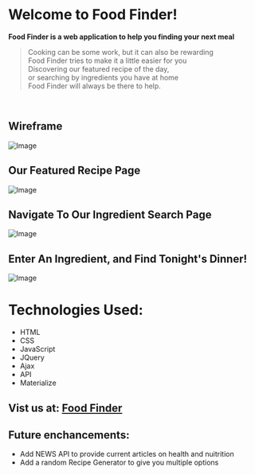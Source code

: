 # Welcome to Food Finder!
**Food Finder is a web application to help you finding your next meal**<br>
> Cooking can be some work, but it can also be rewarding<br>
> Food Finder tries to make it a little easier for you<br>
> Discovering our featured recipe of the day,<br>
> or searching by ingredients you have at home<br>
> Food Finder will always be there to help.<br>
<br>

## Wireframe
![Image](https://i.imgur.com/KRkruyt.png)<br>

## Our Featured Recipe Page <br>
![Image](https://i.imgur.com/d5UiwnO.png)<br>

## Navigate To Our Ingredient Search Page <br>
![Image](https://i.imgur.com/tfjaDZI.png)<br>

## Enter An Ingredient, and Find Tonight's Dinner! <br>
![Image](https://i.imgur.com/hDhMwO1.png)<br>

# Technologies Used:
- HTML
- CSS
- JavaScript
- JQuery
- Ajax
- API
- Materialize

## Vist us at: [Food Finder](https://imckain.github.io/project1-/)<br>

## Future enchancements:<br>
- Add NEWS API to provide current articles on health and nuitrition
- Add a random Recipe Generator to give you multiple options